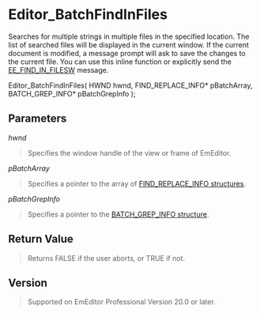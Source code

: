 # Editor\_BatchFindInFiles

Searches for multiple strings in multiple files in the specified location. The
list of searched files will be displayed in the current window. If the current
document is modified, a message prompt will ask to save the changes to the
current file. You can use this inline function or explicitly send the
[EE\_FIND\_IN\_FILESW](../message/ee_find_in_filesw) message.

Editor\_BatchFindInFiles( HWND hwnd, FIND\_REPLACE\_INFO\* pBatchArray, BATCH\_GREP\_INFO\* pBatchGrepInfo );

## Parameters

_hwnd_

> Specifies the window handle of the view or frame of EmEditor.

_pBatchArray_

> Specifies a pointer to the array of [FIND\_REPLACE\_INFO structures](../structure/find_replace_info).

_pBatchGrepInfo_

> Specifies a pointer to the [BATCH\_GREP\_INFO structure](../structure/batch_grep_info).

## Return Value

> Returns FALSE if the user aborts, or TRUE if not.

## Version

> Supported on EmEditor Professional Version 20.0 or later.